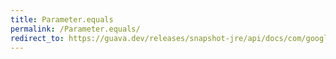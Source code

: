 ```yaml
---
title: Parameter.equals
permalink: /Parameter.equals/
redirect_to: https://guava.dev/releases/snapshot-jre/api/docs/com/google/common/reflect/Parameter.html#equals-java.lang.Object-
---
```


